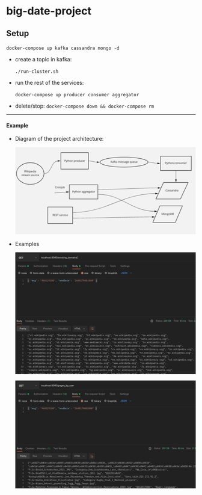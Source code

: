 # big-date-project

## Setup

`docker-compose up kafka cassandra mongo -d`

- create a topic in kafka:

    `./run-cluster.sh`

- run the rest of the services:
    
    `docker-compose up producer consumer aggregator`

- delete/stop:
    `docker-compose down && docker-compose rm`

--- 

#### Example

- Diagram of the project architecture:

    ![](/res/diagram.png)

- Examples
    
    ![](/res/ex1.png)



    ![](/res/ex2.png)

